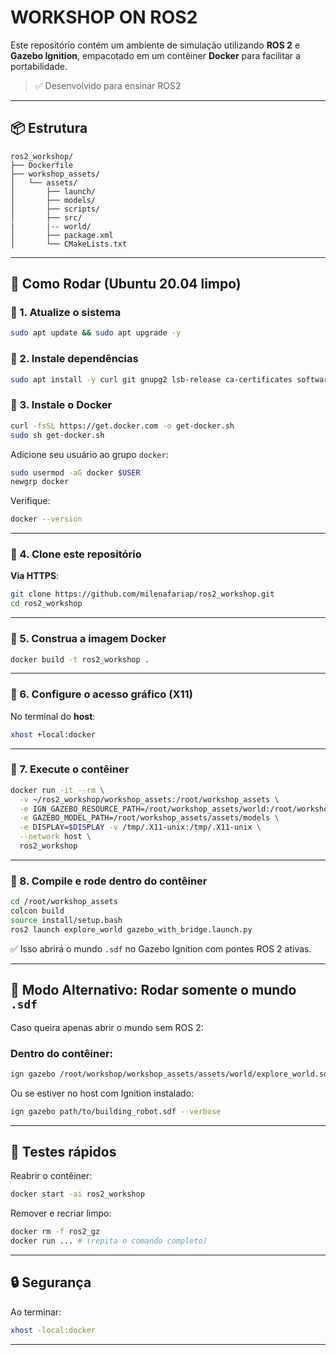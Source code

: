 # WORKSHOP ON ROS2

Este repositório contém um ambiente de simulação utilizando **ROS 2** e **Gazebo Ignition**, empacotado em um contêiner **Docker** para facilitar a portabilidade.

> ✅ Desenvolvido para ensinar ROS2

---

## 📦 Estrutura

```
ros2_workshop/
├── Dockerfile
├── workshop_assets/
│   └── assets/
│       ├── launch/
│       ├── models/
│       ├── scripts/
│       ├── src/
|       |-- world/
│       ├── package.xml
│       └── CMakeLists.txt
```

---

## 🚀 Como Rodar (Ubuntu 20.04 limpo)

### 👣 1. Atualize o sistema

```bash
sudo apt update && sudo apt upgrade -y
```

### 👣 2. Instale dependências

```bash
sudo apt install -y curl git gnupg2 lsb-release ca-certificates software-properties-common
```

### 👣 3. Instale o Docker

```bash
curl -fsSL https://get.docker.com -o get-docker.sh
sudo sh get-docker.sh
```

Adicione seu usuário ao grupo `docker`:

```bash
sudo usermod -aG docker $USER
newgrp docker
```

Verifique:

```bash
docker --version
```

---

### 👣 4. Clone este repositório

**Via HTTPS**:

```bash
git clone https://github.com/milenafariap/ros2_workshop.git
cd ros2_workshop
```

---

### 👣 5. Construa a imagem Docker

```bash
docker build -t ros2_workshop .
```

---

### 👣 6. Configure o acesso gráfico (X11)

No terminal do **host**:

```bash
xhost +local:docker
```

---

### 👣 7. Execute o contêiner

```bash
docker run -it --rm \
  -v ~/ros2_workshop/workshop_assets:/root/workshop_assets \
  -e IGN_GAZEBO_RESOURCE_PATH=/root/workshop_assets/world:/root/workshop_assets/assets/sdf_world \
  -e GAZEBO_MODEL_PATH=/root/workshop_assets/assets/models \
  -e DISPLAY=$DISPLAY -v /tmp/.X11-unix:/tmp/.X11-unix \
  --network host \
  ros2_workshop
```

---

### 👣 8. Compile e rode dentro do contêiner

```bash
cd /root/workshop_assets
colcon build
source install/setup.bash
ros2 launch explore_world gazebo_with_bridge.launch.py
```

✅ Isso abrirá o mundo `.sdf` no Gazebo Ignition com pontes ROS 2 ativas.

---

## 🔹 Modo Alternativo: Rodar somente o mundo `.sdf`

Caso queira apenas abrir o mundo sem ROS 2:

### Dentro do contêiner:

```bash
ign gazebo /root/workshop/workshop_assets/assets/world/explore_world.sdf --verbose
```

Ou se estiver no host com Ignition instalado:

```bash
ign gazebo path/to/building_robot.sdf --verbose
```

---

## 🧪 Testes rápidos

Reabrir o contêiner:

```bash
docker start -ai ros2_workshop
```

Remover e recriar limpo:

```bash
docker rm -f ros2_gz
docker run ... # (repita o comando completo)
```

---

## 🔒 Segurança

Ao terminar:

```bash
xhost -local:docker
```

---
